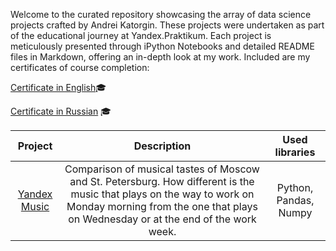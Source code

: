 Welcome to the curated repository showcasing the array of data science projects crafted by Andrei Katorgin. These projects were undertaken as part of the educational journey at Yandex.Praktikum. Each project is meticulously presented through iPython Notebooks and detailed README files in Markdown, offering an in-depth look at my work.
Included are my certificates of course completion:

[Certificate in English](https://drive.google.com/file/d/14YQP3exP0MKo47_HjERA-fAgeOWGLzgf/view?usp=sharing)🎓

[Certificate in Russian](https://drive.google.com/file/d/1tskwJw96IHpEaA2sc83BniWdWzKhZedq/view?usp=sharing) 🎓

| Project | Description | Used libraries |		
|:-------------:|:-------------:|:-------------:|
| [Yandex Music](https://github.com/katorgun/Yandex-Practicum/tree/main/Data%20Scientist/01-Yandex%20music%20research)   |Comparison of musical tastes of Moscow and St. Petersburg. How different is the music that plays on the way to work on Monday morning from the one that plays on Wednesday or at the end of the work week.    | Python, Pandas, Numpy    |

		

